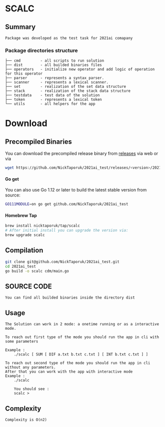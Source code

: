 # SCALC

## Summary
    Package was developed as the test task for 2021ai comapany
### Package directories structure
    ├── cmd         - all scripts to run solution
    ├── dist        - all builded binaries files
    ├── operators   - initialize new operator and add logic of operation for this operator
    ├── parser      - represents a syntax parser.
    ├── scanner     - represents a lexical scanner.
    ├── set         - realization of the set data structure
    ├── stack       - realization of the stack data structure
    ├── testdata    - test data of the solution
    ├── token       - represents a lexical token
    └── utils       - all helpers for the app

# Download

## Precompiled Binaries

You can download the precompiled release binary from [releases](https://github.com/NickTaporuk/2021ai_test/releases/) via web
or via

```bash
wget https://github.com/NickTaporuk/2021ai_test/releases/<version>/2021ai_test_<version>_<os>_<arch>
```

#### Go get

You can also use Go 1.12 or later to build the latest stable version from source:

```bash
GO111MODULE=on go get github.com/NickTaporuk/2021ai_test
```

#### Homebrew Tap

```bash
brew install nicktaporuk/tap/scalc
# After initial install you can upgrade the version via:
brew upgrade scalc
```
## Compilation

```bash
git clone git@github.com/NickTaporuk/2021ai_test.git
cd 2021ai_test
go build -o scalc cdm/main.go
```

## SOURCE CODE
    You can find all builded binaries inside the directory dist
## Usage
    The Solution can work in 2 mode: a onetime running or as a interactive mode.
    
    To reach out first type of the mode you should run the app in cli with some parameters
    
    Example :
        ./scalc [ SUM [ DIF a.txt b.txt c.txt ] [ INT b.txt c.txt ] ]
        
    To reach out second type of the mode you should run the app in cli without any parameters.
    After that you can work with the app with interactive mode
    Example :
        ./scalc
        
        You should see :
        scalc >

## Complexity
    Complexity is O(n2)